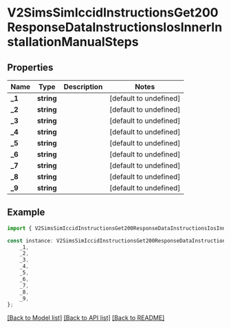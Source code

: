 # V2SimsSimIccidInstructionsGet200ResponseDataInstructionsIosInnerInstallationManualSteps


## Properties

Name | Type | Description | Notes
------------ | ------------- | ------------- | -------------
**_1** | **string** |  | [default to undefined]
**_2** | **string** |  | [default to undefined]
**_3** | **string** |  | [default to undefined]
**_4** | **string** |  | [default to undefined]
**_5** | **string** |  | [default to undefined]
**_6** | **string** |  | [default to undefined]
**_7** | **string** |  | [default to undefined]
**_8** | **string** |  | [default to undefined]
**_9** | **string** |  | [default to undefined]

## Example

```typescript
import { V2SimsSimIccidInstructionsGet200ResponseDataInstructionsIosInnerInstallationManualSteps } from '@airhalo/client';

const instance: V2SimsSimIccidInstructionsGet200ResponseDataInstructionsIosInnerInstallationManualSteps = {
    _1,
    _2,
    _3,
    _4,
    _5,
    _6,
    _7,
    _8,
    _9,
};
```

[[Back to Model list]](../README.md#documentation-for-models) [[Back to API list]](../README.md#documentation-for-api-endpoints) [[Back to README]](../README.md)
